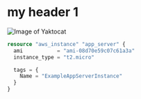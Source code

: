 # my header 1

![Image of Yaktocat](https://octodex.github.com/images/yaktocat.png)

``` terraform
resource "aws_instance" "app_server" {
  ami           = "ami-08d70e59c07c61a3a"
  instance_type = "t2.micro"

  tags = {
    Name = "ExampleAppServerInstance"
  }
}
```
